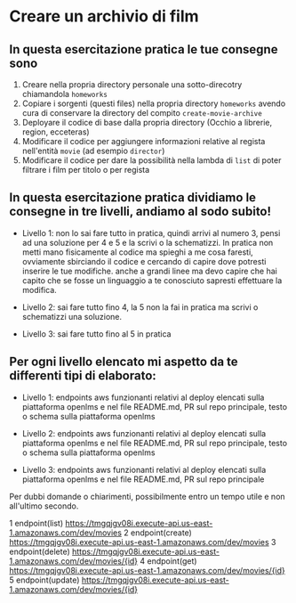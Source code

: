 # Creare un archivio di film

## In questa esercitazione pratica le tue consegne sono

1. Creare nella propria directory personale una sotto-direcotry chiamandola `homeworks`
2. Copiare i sorgenti (questi files) nella propria directory `homeworks` avendo cura di conservare la directory del compito `create-movie-archive`
3. Deployare il codice di base dalla propria directory (Occhio a librerie, region, ecceteras)
4. Modificare il codice per aggiungere informazioni relative al regista nell'entità `movie` (ad esempio `director`)
5. Modificare il codice per dare la possibilità nella lambda di `list` di poter filtrare i film per titolo o per regista

## In questa esercitazione pratica dividiamo le consegne in tre livelli, andiamo al sodo subito!

- Livello 1: non lo sai fare tutto in pratica, quindi arrivi al numero 3, pensi ad una soluzione per 4 e 5 e la scrivi o la schematizzi. In pratica non metti mano fisicamente al codice ma spieghi a me cosa faresti, ovviamente sbirciando il codice e cercando di capire dove potresti inserire le tue modifiche. anche a grandi linee ma devo capire che hai capito che se fosse un linguaggio a te conosciuto sapresti effettuare la modifica.

- Livello 2: sai fare tutto fino 4, la 5 non la fai in pratica ma scrivi o schematizzi una soluzione.

- Livello 3: sai fare tutto fino al 5 in pratica


## Per ogni livello elencato mi aspetto da te differenti tipi di elaborato:

- Livello 1: endpoints aws funzionanti relativi al deploy elencati sulla piattaforma openlms e nel file README.md, PR sul repo principale, testo o schema sulla piattaforma openlms

- Livello 2: endpoints aws funzionanti relativi al deploy elencati sulla piattaforma openlms e nel file README.md, PR sul repo principale, testo o schema sulla piattaforma openlms

- Livello 3: endpoints aws funzionanti relativi al deploy elencati sulla piattaforma openlms e nel file README.md, PR sul repo principale


Per dubbi domande o chiarimenti, possibilmente entro un tempo utile e non all'ultimo secondo.



1 endpoint(list) https://tmgqjgv08i.execute-api.us-east-1.amazonaws.com/dev/movies
2 endpoint(create) https://tmgqjgv08i.execute-api.us-east-1.amazonaws.com/dev/movies
3 endpoint(delete) https://tmgqjgv08i.execute-api.us-east-1.amazonaws.com/dev/movies/{id}
4 endpoint(get) https://tmgqjgv08i.execute-api.us-east-1.amazonaws.com/dev/movies/{id}
5 endpoint(update) https://tmgqjgv08i.execute-api.us-east-1.amazonaws.com/dev/movies/{id}

